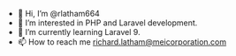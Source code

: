 - 👋 Hi, I’m @rlatham664
- 👀 I’m interested in PHP and Laravel development.
- 🌱 I’m currently learning Laravel 9.
- 📫 How to reach me richard.latham@meicorporation.com

<!---
rlatham664/rlatham664 is a ✨ special ✨ repository because its `README.md` (this file) appears on your GitHub profile.
You can click the Preview link to take a look at your changes.
--->
